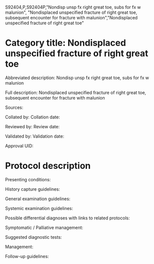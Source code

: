 S92404,P,S92404P,"Nondisp unsp fx right great toe, subs for fx w malunion", "Nondisplaced unspecified fracture of right great toe, subsequent encounter for fracture with malunion","Nondisplaced unspecified fracture of right great toe"
# Category title: Nondisplaced unspecified fracture of right great toe

Abbreviated description: Nondisp unsp fx right great toe, subs for fx w malunion

Full description: Nondisplaced unspecified fracture of right great toe, subsequent encounter for fracture with malunion

Sources:

Collated by:
Collation date:

Reviewed by:
Review date:

Validated by:
Validation date:

Approval UID:

# Protocol description

Presenting conditions:

History capture guidelines:

General examination guidelines:

Systemic examination guidelines:

Possible differential diagnoses with links to related protocols:

Symptomatic / Palliative management:

Suggested diagnostic tests:

Management:

Follow-up guidelines:
